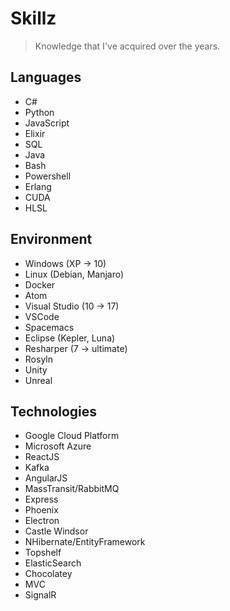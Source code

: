 # Skillz

> Knowledge that I've acquired over the years.

## Languages

- C#
- Python
- JavaScript
- Elixir
- SQL
- Java
- Bash
- Powershell
- Erlang
- CUDA
- HLSL

## Environment

- Windows (XP -> 10)
- Linux (Debian, Manjaro)
- Docker
- Atom
- Visual Studio (10 -> 17)
- VSCode
- Spacemacs
- Eclipse (Kepler, Luna)
- Resharper (7 -> ultimate)
- Rosyln
- Unity
- Unreal

## Technologies

- Google Cloud Platform
- Microsoft Azure
- ReactJS
- Kafka
- AngularJS
- MassTransit/RabbitMQ
- Express
- Phoenix
- Electron
- Castle Windsor
- NHibernate/EntityFramework
- Topshelf
- ElasticSearch
- Chocolatey
- MVC
- SignalR
